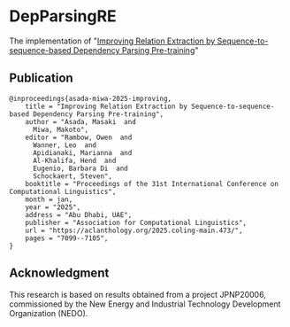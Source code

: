 # DepParsingRE
The implementation of "[Improving Relation Extraction by Sequence-to-sequence-based Dependency Parsing Pre-training](https://aclanthology.org/2025.coling-main.473/)"

## Publication
```
@inproceedings{asada-miwa-2025-improving,
    title = "Improving Relation Extraction by Sequence-to-sequence-based Dependency Parsing Pre-training",
    author = "Asada, Masaki  and
      Miwa, Makoto",
    editor = "Rambow, Owen  and
      Wanner, Leo  and
      Apidianaki, Marianna  and
      Al-Khalifa, Hend  and
      Eugenio, Barbara Di  and
      Schockaert, Steven",
    booktitle = "Proceedings of the 31st International Conference on Computational Linguistics",
    month = jan,
    year = "2025",
    address = "Abu Dhabi, UAE",
    publisher = "Association for Computational Linguistics",
    url = "https://aclanthology.org/2025.coling-main.473/",
    pages = "7099--7105",
}
```

## Acknowledgment
This research is based on results obtained from a project JPNP20006, commissioned by the New Energy and Industrial Technology Development Organization (NEDO).
